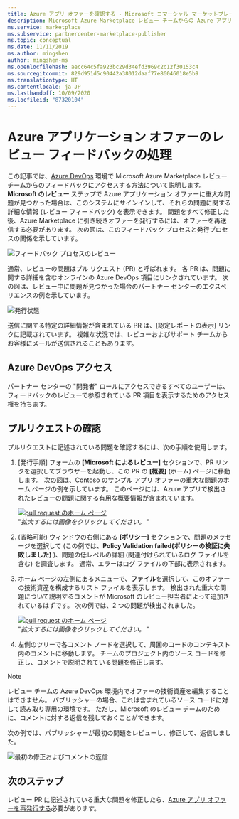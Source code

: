 ```yaml
---
title: Azure アプリ オファーを確認する - Microsoft コマーシャル マーケットプレース
description: Microsoft Azure Marketplace レビュー チームからの Azure アプリケーション オファーのフィードバックを処理する方法。 Azure DevOps のフィードバックには、パートナー センターの資格情報を使用してアクセスできます。
ms.service: marketplace
ms.subservice: partnercenter-marketplace-publisher
ms.topic: conceptual
ms.date: 11/11/2019
ms.author: mingshen
author: mingshen-ms
ms.openlocfilehash: aecc64c5fa923bc29d34efd3969c2c12f30153c4
ms.sourcegitcommit: 829d951d5c90442a38012daaf77e86046018e5b9
ms.translationtype: HT
ms.contentlocale: ja-JP
ms.lasthandoff: 10/09/2020
ms.locfileid: "87320104"
---
```

# <a name="handling-review-feedback-for-azure-application-offers"></a>Azure アプリケーション オファーのレビュー フィードバックの処理

この記事では、[Azure DevOps](https://azure.microsoft.com/services/devops/) 環境で Microsoft Azure Marketplace レビュー チームからのフィードバックにアクセスする方法について説明します。 **Microsoft のレビュー** ステップで Azure アプリケーション オファーに重大な問題が見つかった場合は、このシステムにサインインして、それらの問題に関する詳細な情報 (レビュー フィードバック) を表示できます。 問題をすべて修正した後、Azure Marketplace に引き続きオファーを発行するには、オファーを再送信する必要があります。 次の図は、このフィードバック プロセスと発行プロセスの関係を示しています。

![フィードバック プロセスのレビュー](./media/review-feedback-process.png)

通常、レビューの問題はプル リクエスト (PR) と呼ばれます。 各 PR は、問題に関する詳細を含むオンラインの Azure DevOps 項目にリンクされています。 次の図は、レビュー中に問題が見つかった場合のパートナー センターのエクスペリエンスの例を示しています。 

![発行状態](./media/publishing-status.png)

送信に関する特定の詳細情報が含まれている PR は、[認定レポートの表示] リンクに記載されています。 複雑な状況では、レビューおよびサポート チームからお客様にメールが送信されることもあります。

## <a name="azure-devops-access"></a>Azure DevOps アクセス

パートナー センターの "開発者" ロールにアクセスできるすべてのユーザーは、フィードバックのレビューで参照されている PR 項目を表示するためのアクセス権を持ちます。

## <a name="reviewing-the-pull-request"></a>プルリクエストの確認

プルリクエストに記述されている問題を確認するには、次の手順を使用します。

1. [発行手順] フォームの **[Microsoft によるレビュー]** セクションで、PR リンクを選択してブラウザーを起動し、この PR の **[概要]** (ホーム) ページに移動します。 次の図は、Contoso のサンプル アプリ オファーの重大な問題のホーム ページの例を示しています。 このページには、Azure アプリで検出されたレビューの問題に関する有用な概要情報が含まれています。

    [![pull request のホーム ページ](./media/pr-home-page-thumb.png)](./media/pr-home-page.png)
    <br/> "*拡大するには画像をクリックしてください。* "

1. (省略可能) ウィンドウの右側にある **[ポリシー]** セクションで、問題のメッセージを選択して (この例では、**Policy Validation failed\(ポリシーの検証に失敗しました\)** )、問題の低レベルの詳細 (関連付けられているログ ファイルを含む) を調査します。 通常、エラーはログ ファイルの下部に表示されます。

1. ホーム ページの左側にあるメニューで、**ファイル**を選択して、このオファーの技術資産を構成するリスト ファイルを表示します。 検出された重大な問題について説明するコメントが Microsoft のレビュー担当者によって追加されているはずです。 次の例では、2 つの問題が検出されました。

    [![pull request のホーム ページ](./media/pr-files-page-thumb.png)](./media/pr-files-page.png)
    <br/> "*拡大するには画像をクリックしてください。* "

1. 左側のツリーで各コメント ノードを選択して、周囲のコードのコンテキスト内のコメントに移動します。 チームのプロジェクト内のソース コードを修正し、コメントで説明されている問題を修正します。

>[!Note]
>レビュー チームの Azure DevOps 環境内でオファーの技術資産を編集することはできません。 パブリッシャーの場合、これは含まれているソース コードに対して読み取り専用の環境です。 ただし、Microsoft のレビュー チームのために、コメントに対する返信を残しておくことができます。

   次の例では、パブリッシャーが最初の問題をレビューし、修正して、返信しました。

   ![最初の修正およびコメントの返信](./media/first-comment-reply.png)

## <a name="next-steps"></a>次のステップ

レビュー PR に記述されている重大な問題を修正したら、[Azure アプリ オファーを再発行する](./create-new-azure-apps-offer.md#publish)必要があります。
